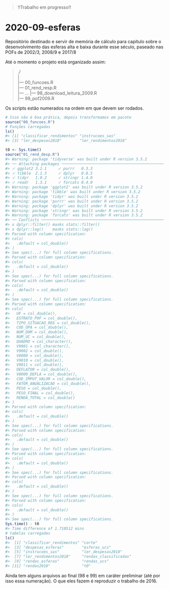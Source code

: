 
<!-- README.md is generated from README.Rmd. Please edit that file -->

> \!\!Trabalho em progresso\!\!

# 2020-09-esferas

<!-- badges: start -->

<!-- badges: end -->

Repositório destinado e servir de memória de cálculo para capítulo sobre
o desenvolvimento das esferas alta e baixa durante esse século, paseado
nas POFs de 2002/3, 2008/9 e 2017/8

Até o momento o projeto está organizado assim:

> ./  
> |  
> |— 00\_funcoes.R  
> |— 01\_rend\_resp.R  
> |— … |— 98\_download\_leitura\_2009.R  
> |— 99\_pof2009.R

Os scripts estão numerados na ordem em que devem ser rodados.

``` r
# Isso não é boa prática, depois transformamos em pacote
source("00_funcoes.R")
# Funções carregadas
ls()
#> [1] "classificar_rendimentos" "instrucoes_sas"         
#> [3] "ler_despesas2018"        "ler_rendimentos2018"

t0 <- Sys.time()
source("01_rend_desp.R")
#> Warning: package 'tidyverse' was built under R version 3.5.2
#> ── Attaching packages ─────────────────────────────────────────────────────── tidyverse 1.3.0 ──
#> ✓ ggplot2 3.2.1     ✓ purrr   0.3.3
#> ✓ tibble  2.1.3     ✓ dplyr   0.8.5
#> ✓ tidyr   1.0.2     ✓ stringr 1.4.0
#> ✓ readr   1.3.1     ✓ forcats 0.4.0
#> Warning: package 'ggplot2' was built under R version 3.5.2
#> Warning: package 'tibble' was built under R version 3.5.2
#> Warning: package 'tidyr' was built under R version 3.5.2
#> Warning: package 'purrr' was built under R version 3.5.2
#> Warning: package 'dplyr' was built under R version 3.5.2
#> Warning: package 'stringr' was built under R version 3.5.2
#> Warning: package 'forcats' was built under R version 3.5.2
#> ── Conflicts ────────────────────────────────────────────────────────── tidyverse_conflicts() ──
#> x dplyr::filter() masks stats::filter()
#> x dplyr::lag()    masks stats::lag()
#> Parsed with column specification:
#> cols(
#>   .default = col_double()
#> )
#> See spec(...) for full column specifications.
#> Parsed with column specification:
#> cols(
#>   .default = col_double()
#> )
#> See spec(...) for full column specifications.
#> Parsed with column specification:
#> cols(
#>   .default = col_double()
#> )
#> See spec(...) for full column specifications.
#> Parsed with column specification:
#> cols(
#>   UF = col_double(),
#>   ESTRATO_POF = col_double(),
#>   TIPO_SITUACAO_REG = col_double(),
#>   COD_UPA = col_double(),
#>   NUM_DOM = col_double(),
#>   NUM_UC = col_double(),
#>   QUADRO = col_character(),
#>   V9001 = col_character(),
#>   V9002 = col_double(),
#>   V8000 = col_double(),
#>   V9010 = col_double(),
#>   V9011 = col_double(),
#>   DEFLATOR = col_double(),
#>   V8000_DEFLA = col_double(),
#>   COD_IMPUT_VALOR = col_double(),
#>   FATOR_ANUALIZACAO = col_double(),
#>   PESO = col_double(),
#>   PESO_FINAL = col_double(),
#>   RENDA_TOTAL = col_double()
#> )
#> Parsed with column specification:
#> cols(
#>   .default = col_double()
#> )
#> See spec(...) for full column specifications.
#> Parsed with column specification:
#> cols(
#>   .default = col_double()
#> )
#> See spec(...) for full column specifications.
#> Parsed with column specification:
#> cols(
#>   .default = col_double()
#> )
#> See spec(...) for full column specifications.
#> Parsed with column specification:
#> cols(
#>   .default = col_double()
#> )
#> See spec(...) for full column specifications.
#> Parsed with column specification:
#> cols(
#>   .default = col_double()
#> )
#> See spec(...) for full column specifications.
Sys.time() - t0
#> Time difference of 1.710512 mins
# tabelas carregadas
ls()
#>  [1] "classificar_rendimentos" "corte"                  
#>  [3] "despesas_esferas"        "esferas_ucs"            
#>  [5] "instrucoes_sas"          "ler_despesas2018"       
#>  [7] "ler_rendimentos2018"     "rendas_classificadas"   
#>  [9] "rendas_esferas"          "rendas_ucs"             
#> [11] "rendas2018"              "t0"
```

Ainda tem alguns arquivos ao final (98 e 99) em caráter preliminar (até
por isso essa numeração). O que eles fazem é reproduzir o trabalho de
2016.
